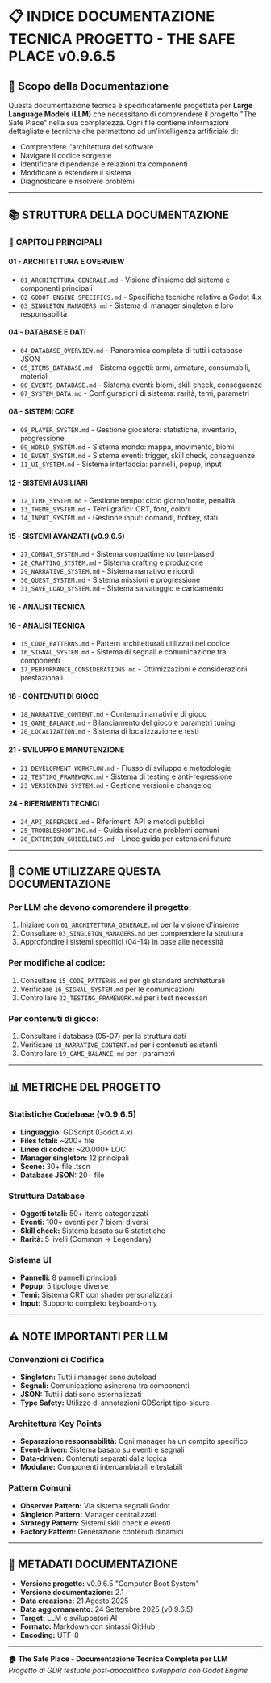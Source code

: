 # 📋 INDICE DOCUMENTAZIONE TECNICA PROGETTO - THE SAFE PLACE v0.9.6.5

## 🎯 Scopo della Documentazione

Questa documentazione tecnica è specificatamente progettata per **Large Language Models (LLM)** che necessitano di comprendere il progetto "The Safe Place" nella sua completezza. Ogni file contiene informazioni dettagliate e tecniche che permettono ad un'intelligenza artificiale di:

- Comprendere l'architettura del software
- Navigare il codice sorgente  
- Identificare dipendenze e relazioni tra componenti
- Modificare o estendere il sistema
- Diagnosticare e risolvere problemi

---

## 📚 STRUTTURA DELLA DOCUMENTAZIONE

### 📖 **CAPITOLI PRINCIPALI**

#### **01 - ARCHITETTURA E OVERVIEW**
- `01_ARCHITETTURA_GENERALE.md` - Visione d'insieme del sistema e componenti principali
- `02_GODOT_ENGINE_SPECIFICS.md` - Specifiche tecniche relative a Godot 4.x
- `03_SINGLETON_MANAGERS.md` - Sistema di manager singleton e loro responsabilità

#### **04 - DATABASE E DATI**
- `04_DATABASE_OVERVIEW.md` - Panoramica completa di tutti i database JSON
- `05_ITEMS_DATABASE.md` - Sistema oggetti: armi, armature, consumabili, materiali
- `06_EVENTS_DATABASE.md` - Sistema eventi: biomi, skill check, conseguenze
- `07_SYSTEM_DATA.md` - Configurazioni di sistema: rarità, temi, parametri

#### **08 - SISTEMI CORE**
- `08_PLAYER_SYSTEM.md` - Gestione giocatore: statistiche, inventario, progressione
- `09_WORLD_SYSTEM.md` - Sistema mondo: mappa, movimento, biomi
- `10_EVENT_SYSTEM.md` - Sistema eventi: trigger, skill check, conseguenze
- `11_UI_SYSTEM.md` - Sistema interfaccia: pannelli, popup, input

#### **12 - SISTEMI AUSILIARI**
- `12_TIME_SYSTEM.md` - Gestione tempo: ciclo giorno/notte, penalità
- `13_THEME_SYSTEM.md` - Temi grafici: CRT, font, colori
- `14_INPUT_SYSTEM.md` - Gestione input: comandi, hotkey, stati

#### **15 - SISTEMI AVANZATI (v0.9.6.5)**
- `27_COMBAT_SYSTEM.md` - Sistema combattimento turn-based
- `28_CRAFTING_SYSTEM.md` - Sistema crafting e produzione
- `29_NARRATIVE_SYSTEM.md` - Sistema narrativo e ricordi
- `30_QUEST_SYSTEM.md` - Sistema missioni e progressione
- `31_SAVE_LOAD_SYSTEM.md` - Sistema salvataggio e caricamento

#### **16 - ANALISI TECNICA**

#### **16 - ANALISI TECNICA**
- `15_CODE_PATTERNS.md` - Pattern architetturali utilizzati nel codice
- `16_SIGNAL_SYSTEM.md` - Sistema di segnali e comunicazione tra componenti
- `17_PERFORMANCE_CONSIDERATIONS.md` - Ottimizzazioni e considerazioni prestazionali

#### **18 - CONTENUTI DI GIOCO**
- `18_NARRATIVE_CONTENT.md` - Contenuti narrativi e di gioco
- `19_GAME_BALANCE.md` - Bilanciamento del gioco e parametri tuning
- `20_LOCALIZATION.md` - Sistema di localizzazione e testi

#### **21 - SVILUPPO E MANUTENZIONE**
- `21_DEVELOPMENT_WORKFLOW.md` - Flusso di sviluppo e metodologie
- `22_TESTING_FRAMEWORK.md` - Sistema di testing e anti-regressione
- `23_VERSIONING_SYSTEM.md` - Gestione versioni e changelog

#### **24 - RIFERIMENTI TECNICI**
- `24_API_REFERENCE.md` - Riferimenti API e metodi pubblici
- `25_TROUBLESHOOTING.md` - Guida risoluzione problemi comuni
- `26_EXTENSION_GUIDELINES.md` - Linee guida per estensioni future

---

## 🎯 **COME UTILIZZARE QUESTA DOCUMENTAZIONE**

### **Per LLM che devono comprendere il progetto:**
1. Iniziare con `01_ARCHITETTURA_GENERALE.md` per la visione d'insieme
2. Consultare `03_SINGLETON_MANAGERS.md` per comprendere la struttura
3. Approfondire i sistemi specifici (04-14) in base alle necessità

### **Per modifiche al codice:**
1. Consultare `15_CODE_PATTERNS.md` per gli standard architetturali
2. Verificare `16_SIGNAL_SYSTEM.md` per le comunicazioni
3. Controllare `22_TESTING_FRAMEWORK.md` per i test necessari

### **Per contenuti di gioco:**
1. Consultare i database (05-07) per la struttura dati
2. Verificare `18_NARRATIVE_CONTENT.md` per i contenuti esistenti
3. Controllare `19_GAME_BALANCE.md` per i parametri

---

## 📊 **METRICHE DEL PROGETTO**

### **Statistiche Codebase (v0.9.6.5)**
- **Linguaggio:** GDScript (Godot 4.x)
- **Files totali:** ~200+ file
- **Linee di codice:** ~20,000+ LOC
- **Manager singleton:** 12 principali
- **Scene:** 30+ file .tscn
- **Database JSON:** 20+ file

### **Struttura Database**
- **Oggetti totali:** 50+ items categorizzati
- **Eventi:** 100+ eventi per 7 biomi diversi
- **Skill check:** Sistema basato su 6 statistiche
- **Rarità:** 5 livelli (Common → Legendary)

### **Sistema UI**
- **Pannelli:** 8 pannelli principali
- **Popup:** 5 tipologie diverse
- **Temi:** Sistema CRT con shader personalizzati
- **Input:** Supporto completo keyboard-only

---

## ⚠️ **NOTE IMPORTANTI PER LLM**

### **Convenzioni di Codifica**
- **Singleton:** Tutti i manager sono autoload
- **Segnali:** Comunicazione asincrona tra componenti
- **JSON:** Tutti i dati sono esternalizzati
- **Type Safety:** Utilizzo di annotazioni GDScript tipo-sicure

### **Architettura Key Points**
- **Separazione responsabilità:** Ogni manager ha un compito specifico
- **Event-driven:** Sistema basato su eventi e segnali
- **Data-driven:** Contenuti separati dalla logica
- **Modulare:** Componenti intercambiabili e testabili

### **Pattern Comuni**
- **Observer Pattern:** Via sistema segnali Godot
- **Singleton Pattern:** Manager centralizzati
- **Strategy Pattern:** Sistemi skill check e eventi
- **Factory Pattern:** Generazione contenuti dinamici

---

## 📝 **METADATI DOCUMENTAZIONE**

- **Versione progetto:** v0.9.6.5 "Computer Boot System"
- **Versione documentazione:** 2.1
- **Data creazione:** 21 Agosto 2025
- **Data aggiornamento:** 24 Settembre 2025 (v0.9.6.5)
- **Target:** LLM e sviluppatori AI
- **Formato:** Markdown con sintassi GitHub
- **Encoding:** UTF-8

---

**🏠 The Safe Place - Documentazione Tecnica Completa per LLM**  
*Progetto di GDR testuale post-apocalittico sviluppato con Godot Engine*
